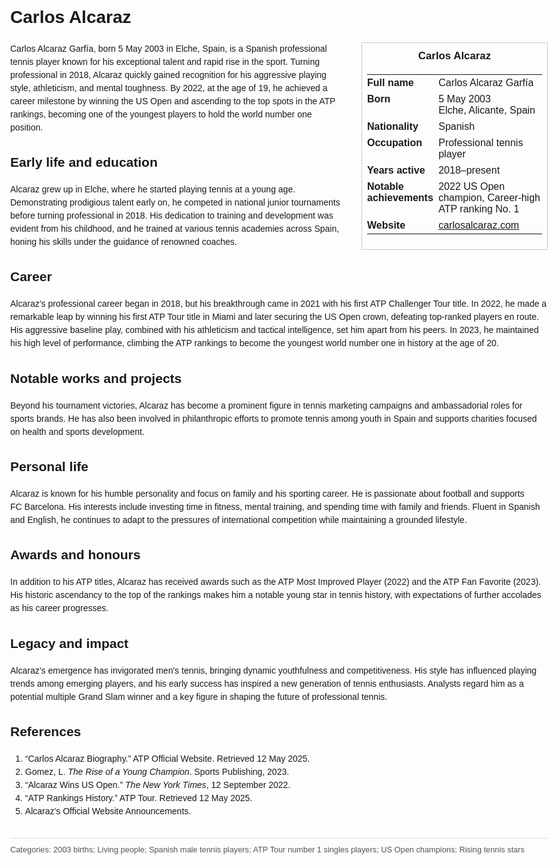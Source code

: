 <!DOCTYPE html>
<html>
<head>
  <title>Carlos Alcaraz – Profile</title>
  <style>
    body { font-family: Arial, sans-serif; margin: 2rem auto; max-width: 960px; line-height: 1.5; }
    aside.infobox { float: right; width: 280px; margin: 0 0 1rem 1.5rem; border: 1px solid #ccc; padding: 0.5rem; font-size: 0.9rem; }
    aside.infobox h3 { text-align: center; margin-top: 0; }
    aside.infobox table { width: 100%; border-collapse: collapse; }
    aside.infobox td { padding: 0.25rem 0; vertical-align: top; }
    h1 { margin-top: 0; }
    footer.categories { font-size: 0.8rem; color: #555; border-top: 1px solid #ddd; padding-top: 0.5rem; margin-top: 2rem; }
  </style>
</head>
<body>
  <h1>Carlos Alcaraz</h1>
  <aside class="infobox">
    <h3>Carlos Alcaraz</h3>
    <table>
      <tr><td><strong>Full name</strong></td><td>Carlos Alcaraz Garfía</td></tr>
      <tr><td><strong>Born</strong></td><td>5 May 2003<br>Elche, Alicante, Spain</td></tr>
      <tr><td><strong>Nationality</strong></td><td>Spanish</td></tr>
      <tr><td><strong>Occupation</strong></td><td>Professional tennis player</td></tr>
      <tr><td><strong>Years active</strong></td><td>2018–present</td></tr>
      <tr><td><strong>Notable achievements</strong></td><td>2022 US Open champion, Career-high ATP ranking No. 1</td></tr>
      <tr><td><strong>Website</strong></td><td><a href="https://carlosalcaraz.com">carlosalcaraz.com</a></td></tr>
    </table>
  </aside>
  <p>Carlos Alcaraz Garfía, born 5 May 2003 in Elche, Spain, is a Spanish professional tennis player known for his exceptional talent and rapid rise in the sport. Turning professional in 2018, Alcaraz quickly gained recognition for his aggressive playing style, athleticism, and mental toughness. By 2022, at the age of 19, he achieved a career milestone by winning the US Open and ascending to the top spots in the ATP rankings, becoming one of the youngest players to hold the world number one position.</p>
  <h2>Early life and education</h2>
  <p>Alcaraz grew up in Elche, where he started playing tennis at a young age. Demonstrating prodigious talent early on, he competed in national junior tournaments before turning professional in 2018. His dedication to training and development was evident from his childhood, and he trained at various tennis academies across Spain, honing his skills under the guidance of renowned coaches.</p>
  <h2>Career</h2>
  <p>Alcaraz’s professional career began in 2018, but his breakthrough came in 2021 with his first ATP Challenger Tour title. In 2022, he made a remarkable leap by winning his first ATP Tour title in Miami and later securing the US Open crown, defeating top-ranked players en route. His aggressive baseline play, combined with his athleticism and tactical intelligence, set him apart from his peers. In 2023, he maintained his high level of performance, climbing the ATP rankings to become the youngest world number one in history at the age of 20.</p>
  <h2>Notable works and projects</h2>
  <p>Beyond his tournament victories, Alcaraz has become a prominent figure in tennis marketing campaigns and ambassadorial roles for sports brands. He has also been involved in philanthropic efforts to promote tennis among youth in Spain and supports charities focused on health and sports development.</p>
  <h2>Personal life</h2>
  <p>Alcaraz is known for his humble personality and focus on family and his sporting career. He is passionate about football and supports FC Barcelona. His interests include investing time in fitness, mental training, and spending time with family and friends. Fluent in Spanish and English, he continues to adapt to the pressures of international competition while maintaining a grounded lifestyle.</p>
  <h2>Awards and honours</h2>
  <p>In addition to his ATP titles, Alcaraz has received awards such as the ATP Most Improved Player (2022) and the ATP Fan Favorite (2023). His historic ascendancy to the top of the rankings makes him a notable young star in tennis history, with expectations of further accolades as his career progresses.</p>
  <h2>Legacy and impact</h2>
  <p>Alcaraz’s emergence has invigorated men's tennis, bringing dynamic youthfulness and competitiveness. His style has influenced playing trends among emerging players, and his early success has inspired a new generation of tennis enthusiasts. Analysts regard him as a potential multiple Grand Slam winner and a key figure in shaping the future of professional tennis.</p>
  <h2>References</h2>
  <ol>
    <li>“Carlos Alcaraz Biography.” ATP Official Website. Retrieved 12 May 2025.</li>
    <li>Gomez, L. <i>The Rise of a Young Champion</i>. Sports Publishing, 2023.</li>
    <li>“Alcaraz Wins US Open.” <i>The New York Times</i>, 12 September 2022.</li>
    <li>“ATP Rankings History.” ATP Tour. Retrieved 12 May 2025.</li>
    <li>Alcaraz’s Official Website Announcements.</li>
  </ol>
  <footer class="categories">Categories: 2003 births; Living people; Spanish male tennis players; ATP Tour number 1 singles players; US Open champions; Rising tennis stars</footer>
</body>
</html>